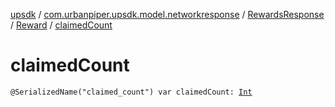 [upsdk](../../../index.md) / [com.urbanpiper.upsdk.model.networkresponse](../../index.md) / [RewardsResponse](../index.md) / [Reward](index.md) / [claimedCount](./claimed-count.md)

# claimedCount

`@SerializedName("claimed_count") var claimedCount: `[`Int`](https://kotlinlang.org/api/latest/jvm/stdlib/kotlin/-int/index.html)
